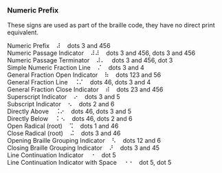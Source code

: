### Numeric Prefix

These signs are used as part of the braille code, they have no direct 
print equivalent.

Numeric Prefix&nbsp;&nbsp;&nbsp;&nbsp;&#x283c;&nbsp;&nbsp;&nbsp;&nbsp;dots 3 and 456  
Numeric Passage Indicator&nbsp;&nbsp;&nbsp;&nbsp;&#x283c;&#x283c;&nbsp;&nbsp;&nbsp;&nbsp;dots 3 and 456, dots 3 and 456  
Numeric Passage Terminator&nbsp;&nbsp;&nbsp;&nbsp;&#x283c;&#x2804;&nbsp;&nbsp;&nbsp;&nbsp;dots 3 and 456, dot 3  
Simple Numeric Fraction Line&nbsp;&nbsp;&nbsp;&nbsp;&#x280c;&nbsp;&nbsp;&nbsp;&nbsp;dots 3 and 4  
General Fraction Open Indicator&nbsp;&nbsp;&nbsp;&nbsp;&#x2837;&nbsp;&nbsp;&nbsp;&nbsp;dots 123 and 56  
General Fraction Line&nbsp;&nbsp;&nbsp;&nbsp;&#x2828;&#x280c;&nbsp;&nbsp;&nbsp;&nbsp;dots 46, dots 3 and 4  
General Fraction Close Indicator&nbsp;&nbsp;&nbsp;&nbsp;&#x283e;&nbsp;&nbsp;&nbsp;&nbsp;dots 23 and 456  
Superscript Indicator&nbsp;&nbsp;&nbsp;&nbsp;&#x2814;&nbsp;&nbsp;&nbsp;&nbsp;dots 3 and 5  
Subscript Indicator&nbsp;&nbsp;&nbsp;&nbsp;&#x2822;&nbsp;&nbsp;&nbsp;&nbsp;dots 2 and 6  
Directly Above&nbsp;&nbsp;&nbsp;&nbsp;&#x2828;&#x2814;&nbsp;&nbsp;&nbsp;&nbsp;dots 46, dots 3 and 5  
Directly Below&nbsp;&nbsp;&nbsp;&nbsp;&#x2828; &#x2822;&nbsp;&nbsp;&nbsp;&nbsp;dots 46, dots 2 and 6  
Open Radical (root)&nbsp;&nbsp;&nbsp;&nbsp;&#x2829;&nbsp;&nbsp;&nbsp;&nbsp;dots 1 and 46  
Close Radical (root)&nbsp;&nbsp;&nbsp;&nbsp;&#x282c;&nbsp;&nbsp;&nbsp;&nbsp;dots 3 and 46  
Opening Braille Grouping Indicator&nbsp;&nbsp;&nbsp;&nbsp;&#x2823;&nbsp;&nbsp;&nbsp;&nbsp;dots 12 and 6  
Closing Braille Grouping Indicator&nbsp;&nbsp;&nbsp;&nbsp;&#x281c;&nbsp;&nbsp;&nbsp;&nbsp;dots 3 and 45  
Line Continuation Indicator&nbsp;&nbsp;&nbsp;&nbsp;&#x2810;&nbsp;&nbsp;&nbsp;&nbsp;dot 5  
Line Continuation Indicator with Space&nbsp;&nbsp;&nbsp;&nbsp;&#x2810;&#x2810;&nbsp;&nbsp;&nbsp;&nbsp;dot 5, dot 5  
